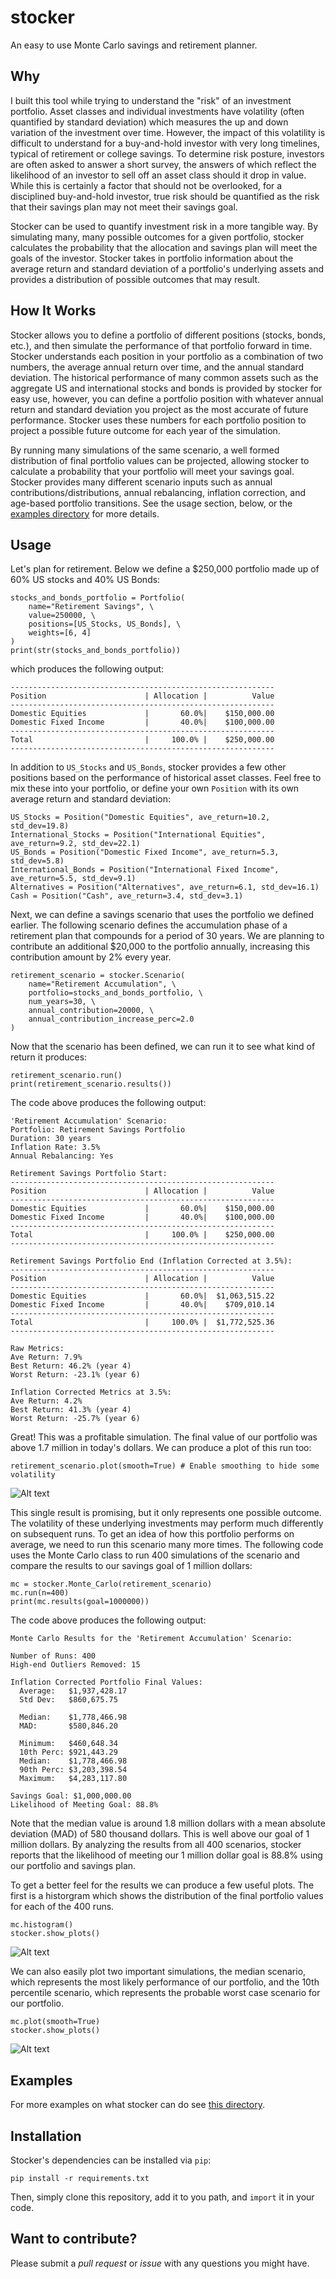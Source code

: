 # stocker
An easy to use Monte Carlo savings and retirement planner.

## Why

I built this tool while trying to understand the "risk" of an investment portfolio. Asset classes and individual investments have volatility (often quantified by standard deviation) which measures the up and down variation of the investment over time. However, the impact of this volatility is difficult to understand for a buy-and-hold investor with very long timelines, typical of retirement or college savings. To determine risk posture, investors are often asked to answer a short survey, the answers of which reflect the likelihood of an investor to sell off an asset class should it drop in value. While this is certainly a factor that should not be overlooked, for a disciplined buy-and-hold investor, true risk should be quantified as the risk that their savings plan may not meet their savings goal. 

Stocker can be used to quantify investment risk in a more tangible way. By simulating many, many possible outcomes for a given portfolio, stocker calculates the probability that the allocation and savings plan will meet the goals of the investor. Stocker takes in portfolio information about the average return and standard deviation of a portfolio's underlying assets and provides a distribution of possible outcomes that may result.

## How It Works

Stocker allows you to define a portfolio of different positions (stocks, bonds, etc.), and then simulate the performance of that portfolio forward in time. Stocker understands each position in your portfolio as a combination of two numbers, the average annual return over time, and the annual standard deviation. The historical performance of many common assets such as the aggregate US and international stocks and bonds is provided by stocker for easy use, however, you can define a portfolio position with whatever annual return and standard deviation you project as the most accurate of future performance. Stocker uses these numbers for each portfolio position to project a possible future outcome for each year of the simulation.

By running many simulations of the same scenario, a well formed distribution of final portfolio values can be projected, allowing stocker to calculate a probability that your portfolio will meet your savings goal. Stocker provides many different scenario inputs such as annual contributions/distributions, annual rebalancing, inflation correction, and age-based portfolio transitions. See the usage section, below, or the [examples directory](examples/) for more details.

## Usage

Let's plan for retirement. Below we define a $250,000 portfolio made up of 60% US stocks and 40% US Bonds:

```
stocks_and_bonds_portfolio = Portfolio(
    name="Retirement Savings", \
    value=250000, \
    positions=[US_Stocks, US_Bonds], \
    weights=[6, 4]
)
print(str(stocks_and_bonds_portfolio))
```

which produces the following output:

```
-----------------------------------------------------------
Position                      | Allocation |          Value
-----------------------------------------------------------
Domestic Equities             |       60.0%|    $150,000.00
Domestic Fixed Income         |       40.0%|    $100,000.00
-----------------------------------------------------------
Total                         |     100.0% |    $250,000.00
-----------------------------------------------------------
```
 
In addition to `US_Stocks` and `US_Bonds`, stocker provides a few other positions based on the performance of historical asset classes. Feel free to mix these into your portfolio, or define your own `Position` with its own average return and standard deviation:

```
US_Stocks = Position("Domestic Equities", ave_return=10.2, std_dev=19.8)
International_Stocks = Position("International Equities", ave_return=9.2, std_dev=22.1)
US_Bonds = Position("Domestic Fixed Income", ave_return=5.3, std_dev=5.8)
International_Bonds = Position("International Fixed Income", ave_return=5.5, std_dev=9.1)
Alternatives = Position("Alternatives", ave_return=6.1, std_dev=16.1)
Cash = Position("Cash", ave_return=3.4, std_dev=3.1)
```

Next, we can define a savings scenario that uses the portfolio we defined earlier. The following scenario defines the accumulation phase of a retirement plan that compounds for a period of 30 years. We are planning to contribute an additional $20,000 to the portfolio annually, increasing this contribution amount by 2% every year.

```
retirement_scenario = stocker.Scenario(
    name="Retirement Accumulation", \
    portfolio=stocks_and_bonds_portfolio, \
    num_years=30, \
    annual_contribution=20000, \
    annual_contribution_increase_perc=2.0
)
```

Now that the scenario has been defined, we can run it to see what kind of return it produces:

```
retirement_scenario.run()
print(retirement_scenario.results())
```

The code above produces the following output:

```
'Retirement Accumulation' Scenario:
Portfolio: Retirement Savings Portfolio
Duration: 30 years
Inflation Rate: 3.5%
Annual Rebalancing: Yes

Retirement Savings Portfolio Start:
-----------------------------------------------------------
Position                      | Allocation |          Value
-----------------------------------------------------------
Domestic Equities             |       60.0%|    $150,000.00
Domestic Fixed Income         |       40.0%|    $100,000.00
-----------------------------------------------------------
Total                         |     100.0% |    $250,000.00
-----------------------------------------------------------

Retirement Savings Portfolio End (Inflation Corrected at 3.5%):
-----------------------------------------------------------
Position                      | Allocation |          Value
-----------------------------------------------------------
Domestic Equities             |       60.0%|  $1,063,515.22
Domestic Fixed Income         |       40.0%|    $709,010.14
-----------------------------------------------------------
Total                         |     100.0% |  $1,772,525.36
-----------------------------------------------------------

Raw Metrics:
Ave Return: 7.9%
Best Return: 46.2% (year 4)
Worst Return: -23.1% (year 6)

Inflation Corrected Metrics at 3.5%:
Ave Return: 4.2%
Best Return: 41.3% (year 4)
Worst Return: -25.7% (year 6)
```

Great! This was a profitable simulation. The final value of our portfolio was above 1.7 million in today's dollars. We can produce a plot of this run too:

```
retirement_scenario.plot(smooth=True) # Enable smoothing to hide some volatility
```

![Alt text](relative/path/to/img.jpg?raw=true "Title")

This single result is promising, but it only represents one possible outcome. The volatility of these underlying investments may perform much differently on subsequent runs. To get an idea of how this portfolio performs on average, we need to run this scenario many more times. The following code uses the Monte Carlo class to run 400 simulations of the scenario and compare the results to our savings goal of 1 million dollars:

```
mc = stocker.Monte_Carlo(retirement_scenario)
mc.run(n=400)
print(mc.results(goal=1000000))
```

The code above produces the following output:

```
Monte Carlo Results for the 'Retirement Accumulation' Scenario:

Number of Runs: 400
High-end Outliers Removed: 15

Inflation Corrected Portfolio Final Values:
  Average:   $1,937,428.17
  Std Dev:   $860,675.75

  Median:    $1,778,466.98
  MAD:       $580,846.20

  Minimum:   $460,648.34
  10th Perc: $921,443.29
  Median:    $1,778,466.98
  90th Perc: $3,203,398.54
  Maximum:   $4,283,117.80

Savings Goal: $1,000,000.00
Likelihood of Meeting Goal: 88.8%
```

Note that the median value is around 1.8 million dollars with a mean absolute deviation (MAD) of 580 thousand dollars. This is well above our goal of 1 million dollars. By analyzing the results from all 400 scenarios, stocker reports that the likelihood of meeting our 1 million dollar goal is 88.8% using our portfolio and savings plan.

To get a better feel for the results we can produce a few useful plots. The first is a historgram which shows the distribution of the final portfolio values for each of the 400 runs.

```
mc.histogram()
stocker.show_plots()
```

![Alt text](relative/path/to/img.jpg?raw=true "Title")

We can also easily plot two important simulations, the median scenario, which represents the most likely performance of our portfolio, and the 10th percentile scenario, which represents the probable worst case scenario for our portfolio.

```
mc.plot(smooth=True)
stocker.show_plots()
```

![Alt text](relative/path/to/img.jpg?raw=true "Title")

## Examples

For more examples on what stocker can do see [this directory](examples/).

## Installation

Stocker's dependencies can be installed via `pip`:

```
pip install -r requirements.txt
```

Then, simply clone this repository, add it to you path, and `import` it in your code.

## Want to contribute?

Please submit a *pull request* or *issue* with any questions you might have.
